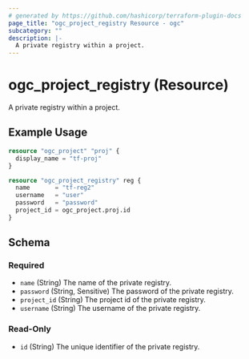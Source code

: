 ```yaml
---
# generated by https://github.com/hashicorp/terraform-plugin-docs
page_title: "ogc_project_registry Resource - ogc"
subcategory: ""
description: |-
  A private registry within a project.
---
```


# ogc_project_registry (Resource)

A private registry within a project.

## Example Usage

```terraform
resource "ogc_project" "proj" {
  display_name = "tf-proj"
}

resource "ogc_project_registry" reg {
  name       = "tf-reg2"
  username   = "user"
  password   = "password"
  project_id = ogc_project.proj.id
}
```

<!-- schema generated by tfplugindocs -->
## Schema

### Required

- `name` (String) The name of the private registry.
- `password` (String, Sensitive) The password of the private registry.
- `project_id` (String) The project id of the private registry.
- `username` (String) The username of the private registry.

### Read-Only

- `id` (String) The unique identifier of the private registry.
